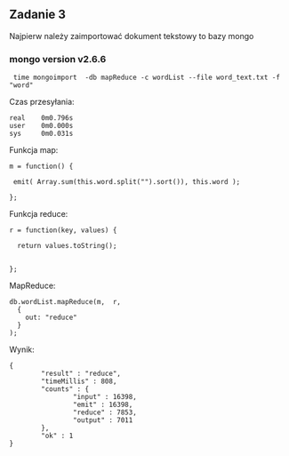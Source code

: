 ## Zadanie 3  

Najpierw należy zaimportować dokument tekstowy to bazy mongo
### mongo version v2.6.6
```
 time mongoimport  -db mapReduce -c wordList --file word_text.txt -f "word"
 ```
 Czas przesyłania: 
 ```
real    0m0.796s
user    0m0.000s
sys     0m0.031s
```
 Funkcja map:
 ```
 m = function() {  
 
  emit( Array.sum(this.word.split("").sort()), this.word );  
  
};
````
Funkcja reduce:
````
r = function(key, values) {  

  return values.toString();  
  
 
};
````
MapReduce:
````
db.wordList.mapReduce(m,  r,
  {
    out: "reduce"
  }
);
````
Wynik: 
````
{
        "result" : "reduce",
        "timeMillis" : 808,
        "counts" : {
                "input" : 16398,
                "emit" : 16398,
                "reduce" : 7853,
                "output" : 7011
        },
        "ok" : 1
}
````
